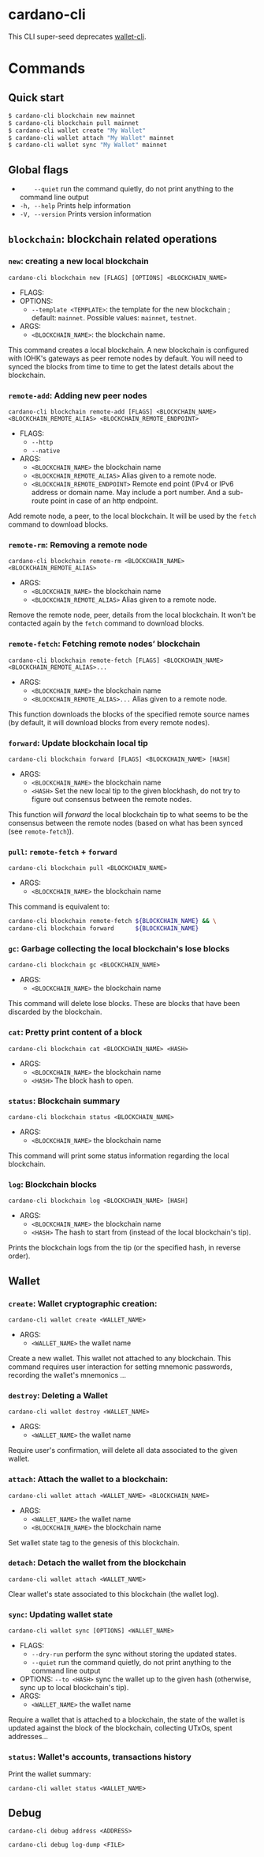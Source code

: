 # cardano-cli

This CLI super-seed deprecates [wallet-cli](../wallet-cli).


# Commands

## Quick start

```sh
$ cardano-cli blockchain new mainnet
$ cardano-cli blockchain pull mainnet
$ cardano-cli wallet create "My Wallet"
$ cardano-cli wallet attach "My Wallet" mainnet
$ cardano-cli wallet sync "My Wallet" mainnet
```

## Global flags

* `    --quiet`      run the command quietly, do not print anything to the command line output
* `-h, --help`       Prints help information
* `-V, --version`    Prints version information

## `blockchain`: blockchain related operations

### `new`: creating a new local blockchain

```
cardano-cli blockchain new [FLAGS] [OPTIONS] <BLOCKCHAIN_NAME>
```

* FLAGS:
* OPTIONS:
    * `--template <TEMPLATE>`: the template for the new blockchain ; default: `mainnet`.
      Possible values: `mainnet`, `testnet`.
* ARGS:
    * `<BLOCKCHAIN_NAME>`: the blockchain name.

This command creates a local blockchain. A new blockchain is configured with
IOHK's gateways as peer remote nodes by default. You will need to synced the
blocks from time to time to get the latest details about the blockchain.

### `remote-add`: Adding new peer nodes

```
cardano-cli blockchain remote-add [FLAGS] <BLOCKCHAIN_NAME> <BLOCKCHAIN_REMOTE_ALIAS> <BLOCKCHAIN_REMOTE_ENDPOINT>
```

* FLAGS:
    * `--http`
    * `--native`
* ARGS:
    * `<BLOCKCHAIN_NAME>`               the blockchain name
    * `<BLOCKCHAIN_REMOTE_ALIAS>`       Alias given to a remote node.
    * `<BLOCKCHAIN_REMOTE_ENDPOINT>`    Remote end point (IPv4 or IPv6 address or domain name. May include a port
                                        number. And a sub-route point in case of an http endpoint.

Add remote node, a peer, to the local blockchain. It will be used by the `fetch`
command to download blocks.

### `remote-rm`: Removing a remote node

```
cardano-cli blockchain remote-rm <BLOCKCHAIN_NAME> <BLOCKCHAIN_REMOTE_ALIAS>
```

* ARGS:
    * `<BLOCKCHAIN_NAME>`            the blockchain name
    * `<BLOCKCHAIN_REMOTE_ALIAS>`    Alias given to a remote node.

Remove the remote node, peer, details from the local blockchain. It won't be
contacted again by the `fetch` command to download blocks.

### `remote-fetch`: Fetching remote nodes’ blockchain

```
cardano-cli blockchain remote-fetch [FLAGS] <BLOCKCHAIN_NAME> <BLOCKCHAIN_REMOTE_ALIAS>...
```

* ARGS:
    * `<BLOCKCHAIN_NAME>`               the blockchain name
    * `<BLOCKCHAIN_REMOTE_ALIAS>...`    Alias given to a remote node.

This function downloads the blocks of the specified remote source names (by
default, it will download blocks from every remote nodes).

### `forward`: Update blockchain local tip

```
cardano-cli blockchain forward [FLAGS] <BLOCKCHAIN_NAME> [HASH]
```

* ARGS:
    * `<BLOCKCHAIN_NAME>`    the blockchain name
    * `<HASH>`               Set the new local tip to the given blockhash, do not try to figure out consensus between
                         the remote nodes.

This function will _forward_ the local blockchain tip to what seems to be the
consensus between the remote nodes (based on what has been synced (see
`remote-fetch`)).

### `pull`: `remote-fetch` + `forward`

```
cardano-cli blockchain pull <BLOCKCHAIN_NAME>
```

* ARGS:
    * `<BLOCKCHAIN_NAME>`    the blockchain name

This command is equivalent to:

```bash
cardano-cli blockchain remote-fetch ${BLOCKCHAIN_NAME} && \
cardano-cli blockchain forward      ${BLOCKCHAIN_NAME}
```

### `gc`: Garbage collecting the local blockchain's lose blocks

```
cardano-cli blockchain gc <BLOCKCHAIN_NAME>
```

* ARGS:
    * `<BLOCKCHAIN_NAME>`    the blockchain name

This command will delete lose blocks. These are blocks that have been
discarded by the blockchain.

### `cat`: Pretty print content of a block

```
cardano-cli blockchain cat <BLOCKCHAIN_NAME> <HASH>
```

* ARGS:
    * `<BLOCKCHAIN_NAME>`    the blockchain name
    * `<HASH>`               The block hash to open.

### `status`: Blockchain summary

```
cardano-cli blockchain status <BLOCKCHAIN_NAME>
```

* ARGS:
    * `<BLOCKCHAIN_NAME>`    the blockchain name

This command will print some status information regarding the local
blockchain.

### `log`: Blockchain blocks

```
cardano-cli blockchain log <BLOCKCHAIN_NAME> [HASH]
```

* ARGS:
    * `<BLOCKCHAIN_NAME>`    the blockchain name
    * `<HASH>`               The hash to start from (instead of the local blockchain's tip).

Prints the blockchain logs from the tip (or the specified hash, in reverse order).

## Wallet

### `create`: Wallet cryptographic creation:

```
cardano-cli wallet create <WALLET_NAME>
```

* ARGS:
    * `<WALLET_NAME>`    the wallet name

Create a new wallet. This wallet not attached to any blockchain. This command
requires user interaction for setting mnemonic passwords, recording the
wallet's mnemonics ...

### `destroy`: Deleting a Wallet

```
cardano-cli wallet destroy <WALLET_NAME>
```

* ARGS:
    * `<WALLET_NAME>`    the wallet name

Require user's confirmation, will delete all data associated
to the given wallet.

### `attach`: Attach the wallet to a blockchain:

```
cardano-cli wallet attach <WALLET_NAME> <BLOCKCHAIN_NAME>
```

* ARGS:
    * `<WALLET_NAME>`        the wallet name
    * `<BLOCKCHAIN_NAME>`    the blockchain name

Set wallet state tag to the genesis of this blockchain.

### `detach`: Detach the wallet from the blockchain

```
cardano-cli wallet attach <WALLET_NAME>
```

Clear wallet's state associated to this blockchain (the wallet log).

### `sync`: Updating wallet state

```
cardano-cli wallet sync [OPTIONS] <WALLET_NAME>
```

* FLAGS:
    * `--dry-run`    perform the sync without storing the updated states.
    * `--quiet`      run the command quietly, do not print anything to the command line output
* OPTIONS:
    `--to <HASH>`    sync the wallet up to the given hash (otherwise, sync up to local blockchain's tip).
* ARGS:
    * `<WALLET_NAME>`    the wallet name

Require a wallet that is attached to a blockchain, the state of the wallet
is updated against the block of the blockchain, collecting UTxOs, spent
addresses...

### `status`: Wallet's accounts, transactions history

Print the wallet summary:

```
cardano-cli wallet status <WALLET_NAME>
```

## Debug

```
cardano-cli debug address <ADDRESS>
```

```
cardano-cli debug log-dump <FILE>
```

